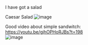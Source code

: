 I have got a salad

Caesar Salad
![image](https://github.com/EloiStree/2022_06_28_MyCookBook/assets/20149493/3282af59-58c9-4d8f-9d74-d625e2b94231)


Good video about simple sandwitch:     
https://youtu.be/gjhOPHoRJBs?t=198  
![image](https://github.com/EloiStree/2022_06_28_MyCookBook/assets/20149493/1f8e72a0-cd0e-43ec-a575-7251f9079789)
